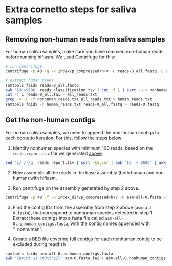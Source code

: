 # Extra cornetto steps for saliva samples

## Removing non-human reads from saliva samples

For human saliva samples, make sure you have removed non-human reads before running hifiasm. We used Centrifuge for this:
```bash
# run centrifuge
centrifuge -p 48 -q -x index/p_compressed+h+v -U reads-0_all.fastq -S reads_classification.tsv --report-file reads_report.tsv

# extract human reads
samtools faidx reads-0_all.fastq
awk '$3!=9606' reads_classification.tsv | cut -f 1 | sort -u > nonhuman_reads.txt
cut -f 1 reads-0_all.fai > all_reads.txt
grep -v -F -f nonhuman_reads.txt all_reads.txt > human_reads.txt
samtools fqidx -r human_reads.txt reads-0_all.fastq > reads-0.fastq
```

## Get the non-human contigs

For human saliva samples, we need to append the non-human contigs to each cornetto iteration. For this, follow the steps below:

1. Identify nonhuman species with minimum 100 reads, based on the `reads_report.tsv` file we generated [above](#removing-non-human-reads-from-saliva-samples).

```bash
sed 's/ /-/g' reads_report.tsv | sort -k5,5nr | awk '$2 != 9606' | awk '$5 >= 100' | cut -f 2 | sort -u | awk '$1 != "taxID"' > nonhuman_species_high_count.txt
```

2. Now assemble all the reads in the base assembly (both human and non-human) with hifiasm.

3. Run centrifuge on the assembly generated by step 2 above.

```bash
centrifuge -p 48 -f -x index_dir/p_compressed+h+v -U asm-all-0.fasta -S ${CLASSIFICATION} --report-file ${REPORT}
```

3. Find the contig IDs from the assembly from step 2 above (`asm-all-0.fasta`), that correspond to nonhuman species detected in step 1. Extract these contigs into a fasta file called `asm-all-0.nonhuman_contigs.fasta`, with the contig names appended with "_nonhuman".


4. Create a BED file covering full contigs for each nonhuman contig to be excluded during readfish
```bash
samtools faidx asm-all-0.nonhuman_contigs.fasta
awk '{print $1"\t0\t"$2}' asm-0.fasta.fai > asm-all-0.nonhuman_contigs.bed
```